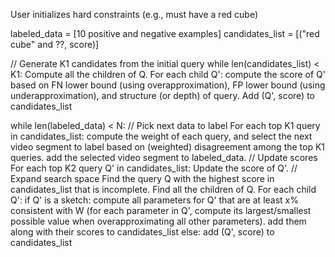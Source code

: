 User initializes hard constraints (e.g., must have a red cube)

labeled_data = [10 positive and negative examples]
candidates_list = [("red cube" and ??, score)]

// Generate K1 candidates from the initial query
while len(candidates_list) < K1:
    Compute all the children of Q.
    For each child Q':
        compute the score of Q' based on FN lower bound (using overapproximation), FP lower bound (using underapproximation), and structure (or depth) of query. Add (Q', score) to candidates_list

while len(labeled_data) < N:
    // Pick next data to label
    For each top K1 query in candidates_list:
        compute the weight of each query, and select the next video segment to label based on (weighted) disagreement among the top K1 queries.
        add the selected video segment to labeled_data.
    // Update scores
    For each top K2 query Q' in candidates_list:
        Update the score of Q'.
    // Expand search space
    Find the query Q with the highest score in candidates_list that is incomplete.
    Find all the children of Q.
    For each child Q':
        if Q' is a sketch:
            compute all parameters for Q' that are at least x% consistent with W (for each parameter in Q', compute its largest/smallest possible value when overapproximating all other parameters).
            add them along with their scores to candidates_list
        else:
            add (Q', score) to candidates_list
